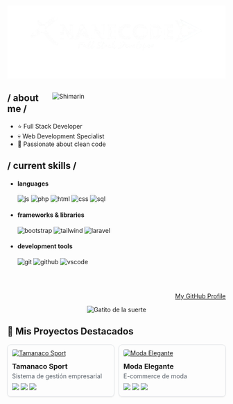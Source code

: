 <p align = center ><img src="banner.png"> </p>

<div>

<img align="right" width="400" alt="Shimarin" src="https://i.imgur.com/aNBi8Jf.png"/>

<h2>/ about me /</h2>
  
- ⭐ Full Stack Developer
- 💀 Web Development Specialist
- 👾 Passionate about clean code

<h2>/ current skills /</h2>
  
- <h4> languages </h4>
  <img src="https://img.shields.io/badge/JavaScript-323330?style=for-the-badge&logo=javascript&logoColor=F7DF1E" alt="js"/>
  <img src="https://img.shields.io/badge/PHP-777BB4?style=for-the-badge&logo=php&logoColor=white" alt="php"/>
  <img src="https://img.shields.io/badge/HTML5-E34F26?style=for-the-badge&logo=html5&logoColor=white" alt="html"/>
  <img src="https://img.shields.io/badge/CSS3-1572B6?style=for-the-badge&logo=css3&logoColor=white" alt="css"/>
  <img src="https://img.shields.io/badge/SQL-4479A1?style=for-the-badge&logo=mysql&logoColor=white" alt="sql"/>
  
- <h4> frameworks & libraries </h4>
  <img src="https://img.shields.io/badge/Bootstrap-563D7C?style=for-the-badge&logo=bootstrap&logoColor=white" alt="bootstrap"/>
  <img src="https://img.shields.io/badge/Tailwind_CSS-38B2AC?style=for-the-badge&logo=tailwind-css&logoColor=white" alt="tailwind"/>
  <img src="https://img.shields.io/badge/Laravel-FF2D20?style=for-the-badge&logo=laravel&logoColor=white" alt="laravel"/>
  
- <h4> development tools </h4>
  <img src="https://img.shields.io/badge/Git-F05032?style=for-the-badge&logo=git&logoColor=white" alt="git"/>
  <img src="https://img.shields.io/badge/GitHub-100000?style=for-the-badge&logo=github&logoColor=white" alt="github"/>
  <img src="https://img.shields.io/badge/VS_Code-007ACC?style=for-the-badge&logo=visual-studio-code&logoColor=white" alt="vscode"/>

<br/><br/>

<div align="right">
<a href="https://github.com/Joanderj">My GitHub Profile</a>
</div>


<p align="center">
  <img src="https://gifs.org.es/gifs/2013/07/gifs-gatitos-suerte.gif" alt="Gatito de la suerte" width="200">
</p>

## 🚀 Mis Proyectos Destacados

<div style="display: flex; gap: 10px; margin: 10px 0;">

<!-- PROYECTO 1 - TAMANACO SPORT -->
<div style="flex: 1; border: 1px solid #e1e4e8; border-radius: 8px; padding: 10px; box-shadow: 0 1px 3px rgba(0,0,0,0.1);">
  <a href="https://github.com/Joanderj/tamanaco-sport">
    <img width="100%" style="border-radius: 4px; margin-bottom: 8px;" src="https://www.desarrollodepaginasweb.com.mx/wp-content/uploads/2019/01/mantenimiento-de-páginas-web.jpg" alt="Tamanaco Sport">
  </a>
  <h4 style="margin: 4px 0; font-size: 16px;">Tamanaco Sport</h4>
  <p style="margin: 4px 0 8px 0; color: #586069; font-size: 14px;">Sistema de gestión empresarial</p>
  <div style="display: flex; flex-wrap: wrap; gap: 4px;">
    <img src="https://img.shields.io/badge/HTML5-E34F26?style=flat-square&logo=html5&logoColor=white" height="20">
    <img src="https://img.shields.io/badge/CSS3-1572B6?style=flat-square&logo=css3&logoColor=white" height="20">
    <img src="https://img.shields.io/badge/JavaScript-F7DF1E?style=flat-square&logo=javascript&logoColor=black" height="20">
  </div>
</div>

<!-- PROYECTO 2 - MODA ELEGANTE -->
<div style="flex: 1; border: 1px solid #e1e4e8; border-radius: 8px; padding: 10px; box-shadow: 0 1px 3px rgba(0,0,0,0.1);">
  <a href="https://github.com/Joanderj/moda-elegante">
    <img width="100%" style="border-radius: 4px; margin-bottom: 8px;" src="https://images-wixmp-530a50041672c69d335ba4cf.wixmp.com/templates/image/9068c4b31e8394dbfe11bdd6cc24f92f2574a195907aabf5f7c428b29588e796.jpg" alt="Moda Elegante">
  </a>
  <h4 style="margin: 4px 0; font-size: 16px;">Moda Elegante</h4>
  <p style="margin: 4px 0 8px 0; color: #586069; font-size: 14px;">E-commerce de moda</p>
  <div style="display: flex; flex-wrap: wrap; gap: 4px;">
    <img src="https://img.shields.io/badge/HTML5-E34F26?style=flat-square&logo=html5&logoColor=white" height="20">
    <img src="https://img.shields.io/badge/CSS3-1572B6?style=flat-square&logo=css3&logoColor=white" height="20">
    <img src="https://img.shields.io/badge/JavaScript-F7DF1E?style=flat-square&logo=javascript&logoColor=black" height="20">
  </div>
</div>

</div>
